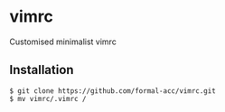 # vimrc
Customised minimalist vimrc


## Installation
```
$ git clone https://github.com/formal-acc/vimrc.git
$ mv vimrc/.vimrc /
```
